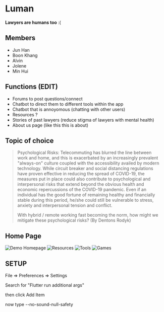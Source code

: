 # Luman

**Lawyers are humans too** :(

## Members

- Jun Han
- Boon Khang
- Alvin
- Jolene
- Min Hui

## Functions (EDIT)

- Forums to post questions/connect
- Chatbot to direct them to different tools within the app
- Chatbot that is annoyomous (chatting with other users)
- Resources ?
- Stories of past lawyers (reduce stigma of lawyers with mental health)
- About us page (like this this is about)

## Topic of choice

> Psychological Risks: Telecommuting has blurred the line between work and home,
> and this is exacerbated by an increasingly prevalent "always-on" culture coupled
> with the accessibility availed by modern technology.
> While circuit breaker and social distancing regulations have proven effective in
> reducing the spread of COVID-19, the measures put in place could also contribute to
> psychological and interpersonal risks that extend beyond the obvious health and
> economic repercussions of the COVID-19 pandemic. Even if an individual has the
> good fortune of remaining healthy and financially stable during this period, he/she
> could still be vulnerable to stress, anxiety and interpersonal tension and conflict.
>
> With hybrid / remote working fast becoming the norm, how might we mitigate these
> psychological risks? (By Dentons Rodyk)

## Home Page

![Demo Homepage](luman/assets/homepage.png)
![Resources](luman/assets/resources.png)
![Tools](luman/assets/tools.png)
![Games](luman/assets/games.png)

## SETUP

File => Preferences => Settings

Search for "Flutter run additional args"

then click Add Item

now type --no-sound-null-safety
